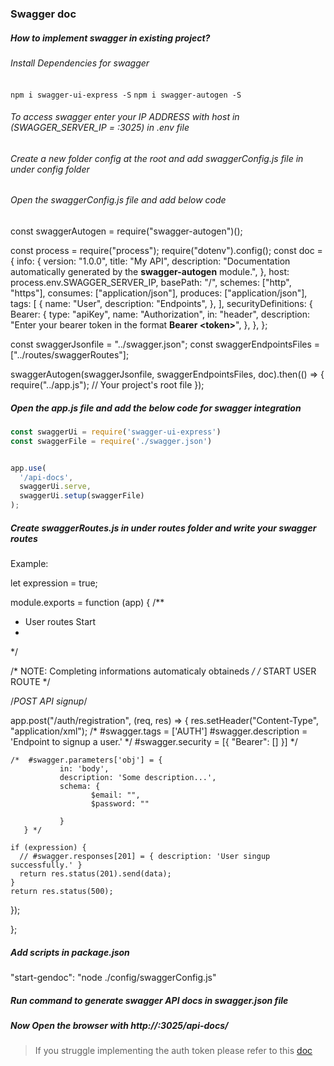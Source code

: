 ### Swagger doc

##### How to implement swagger in existing project?

###### Install Dependencies for swagger

`npm i swagger-ui-express -S`
`npm i swagger-autogen -S`

###### To access swagger  enter your IP ADDRESS with host in (SWAGGER_SERVER_IP = <Your IP ADDRESS>:3025) in .env file
###### Create a new folder config at the root and add swaggerConfig.js file in under config folder

###### Open the swaggerConfig.js file and add below code

const swaggerAutogen = require("swagger-autogen")();

const process = require("process");
require("dotenv").config();
const doc = {
  info: {
    version: "1.0.0",
    title: "My API",
    description:
      "Documentation automatically generated by the <b>swagger-autogen</b> module.",
  },
  host: process.env.SWAGGER_SERVER_IP,
  basePath: "/",
  schemes: ["http", "https"],
  consumes: ["application/json"],
  produces: ["application/json"],
  tags: [
    {
      name: "User",
      description: "Endpoints",
    },
  ],
  securityDefinitions: {
    Bearer: {
      type: "apiKey",
      name: "Authorization",
      in: "header",
      description:
        "Enter your bearer token in the format **Bearer &lt;token>**",
    },
  },
};

const swaggerJsonfile = "../swagger.json";
const swaggerEndpointsFiles = ["../routes/swaggerRoutes"];

swaggerAutogen(swaggerJsonfile, swaggerEndpointsFiles, doc).then(() => {
  require("../app.js"); // Your project's root file
});

	

##### Open the app.js file and add the below code for swagger integration

```javascript
const swaggerUi = require('swagger-ui-express')
const swaggerFile = require('./swagger.json')


app.use(
  '/api-docs',
  swaggerUi.serve, 
  swaggerUi.setup(swaggerFile)
);
```

##### Create swaggerRoutes.js in under routes folder and write your swagger routes
Example:

let expression = true;

module.exports = function (app) {
  /**
   * User routes Start
   *
   */

  /*
   NOTE: Completing informations automaticaly obtaineds */
  /*
    START USER ROUTE
  */

  /*POST API signup*/

  app.post("/auth/registration", (req, res) => {
    res.setHeader("Content-Type", "application/xml");
    /*  #swagger.tags = ['AUTH']
                #swagger.description = 'Endpoint to signup a user.' */
                #swagger.security = [{ "Bearer": [] }] */

    /*  #swagger.parameters['obj'] = {
               in: 'body',
               description: 'Some description...',
               schema: {
                      $email: "",
                      $password: ""
                      
               }
       } */

    if (expression) {
      // #swagger.responses[201] = { description: 'User singup successfully.' }
      return res.status(201).send(data);
    }
    return res.status(500);
  });
  
};

##### Add scripts in package.json 
"start-gendoc": "node ./config/swaggerConfig.js"
##### Run command <npm run start-gendoc>  to generate swagger API docs in swagger.json file

##### Now Open the browser with http://<YOUR IP ADDRESS>:3025/api-docs/

> If you struggle implementing the auth token please refer to this [doc](https://stackoverflow.com/questions/64144328/nodejs-swagger-unable-to-add-authorization-header-to-requests "doc")

